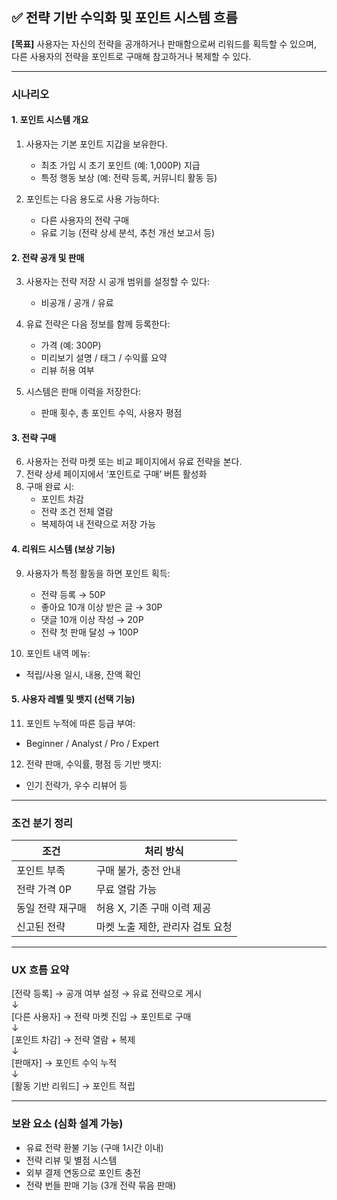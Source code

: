 <!-- docs/전략 수익화 포인트 시나리오.md -->
## ✅ 전략 기반 수익화 및 포인트 시스템 흐름

**[목표]** 사용자는 자신의 전략을 공개하거나 판매함으로써 리워드를 획득할 수 있으며, 다른 사용자의 전략을 포인트로 구매해 참고하거나 복제할 수 있다.

---

### 시나리오

#### 1. 포인트 시스템 개요

1. 사용자는 기본 포인트 지갑을 보유한다.
   - 최초 가입 시 초기 포인트 (예: 1,000P) 지급
   - 특정 행동 보상 (예: 전략 등록, 커뮤니티 활동 등)

2. 포인트는 다음 용도로 사용 가능하다:
   - 다른 사용자의 전략 구매
   - 유료 기능 (전략 상세 분석, 추천 개선 보고서 등)

#### 2. 전략 공개 및 판매

3. 사용자는 전략 저장 시 공개 범위를 설정할 수 있다:
   - 비공개 / 공개 / 유료
4. 유료 전략은 다음 정보를 함께 등록한다:
   - 가격 (예: 300P)
   - 미리보기 설명 / 태그 / 수익률 요약
   - 리뷰 허용 여부

5. 시스템은 판매 이력을 저장한다:
   - 판매 횟수, 총 포인트 수익, 사용자 평점

#### 3. 전략 구매

6. 사용자는 전략 마켓 또는 비교 페이지에서 유료 전략을 본다.
7. 전략 상세 페이지에서 ‘포인트로 구매’ 버튼 활성화
8. 구매 완료 시:
   - 포인트 차감
   - 전략 조건 전체 열람
   - 복제하여 내 전략으로 저장 가능

#### 4. 리워드 시스템 (보상 기능)

9. 사용자가 특정 활동을 하면 포인트 획득:
   - 전략 등록 → 50P
   - 좋아요 10개 이상 받은 글 → 30P
   - 댓글 10개 이상 작성 → 20P
   - 전략 첫 판매 달성 → 100P

10. 포인트 내역 메뉴:
   - 적립/사용 일시, 내용, 잔액 확인

#### 5. 사용자 레벨 및 뱃지 (선택 기능)

11. 포인트 누적에 따른 등급 부여:
   - Beginner / Analyst / Pro / Expert
12. 전략 판매, 수익률, 평점 등 기반 뱃지:
   - 인기 전략가, 우수 리뷰어 등

---

### 조건 분기 정리

| 조건 | 처리 방식 |
|------|------------|
| 포인트 부족 | 구매 불가, 충전 안내 |
| 전략 가격 0P | 무료 열람 가능 |
| 동일 전략 재구매 | 허용 X, 기존 구매 이력 제공 |
| 신고된 전략 | 마켓 노출 제한, 관리자 검토 요청 |

---

### UX 흐름 요약

\[전략 등록\] → 공개 여부 설정 → 유료 전략으로 게시  
    ↓  
\[다른 사용자\] → 전략 마켓 진입 → 포인트로 구매  
    ↓  
\[포인트 차감\] → 전략 열람 + 복제  
    ↓  
\[판매자\] → 포인트 수익 누적  
    ↓  
\[활동 기반 리워드\] → 포인트 적립

---

### 보완 요소 (심화 설계 가능)

- 유료 전략 환불 기능 (구매 1시간 이내)
- 전략 리뷰 및 별점 시스템
- 외부 결제 연동으로 포인트 충전
- 전략 번들 판매 기능 (3개 전략 묶음 판매)
